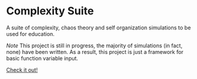 Complexity Suite
==================================

A suite of complexity, chaos theory and self organization simulations to be
used for education.

*Note* This project is still in progress, the majority of simulations (in fact, none) have been written. As a result, this project is just a framework for basic function variable input.

[Check it out!](http://seveibar.github.com/complexity-suite)
